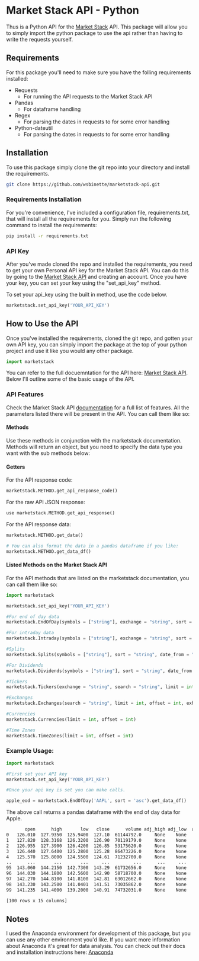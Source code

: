 # Market Stack API - Python
Thus is a Python API for the [Market Stack](https://marketstack.com/documentation) API. This package will allow you to simply import the python package to use the api rather than having to write the requests yourself.

## Requirements
For this package you'll need to make sure you have the folling requirements installed:
- Requests
    - For running the API requests to the Market Stack API
- Pandas
    - For dataframe handling
- Regex
    - For parsing the dates in requests to for some error handling
- Python-dateutil
    - For parsing the dates in requests to for some error handling

## Installation
To use this package simply clone the git repo into your directory and install the requirements.

```bash
git clone https://github.com/wsbinette/marketstack-api.git
```
### Requirements Installation
For you're convenience, I've included a configuration file, requirements.txt, that will install all the requirements for you. Simply run the following command to install the requirements:
```bash
pip install -r requirements.txt
```
### API Key
After you've made cloned the repo and installed the requirements, you need to get your own Personal API key for the Market Stack API. You can do this by going to the [Market Stack API](https://marketstack.com/documentation) and creating an account. Once you have your key, you can set your key using the "set_api_key" method.

To set your api_key using the built in method, use the code below.

```python
marketstack.set_api_key('YOUR_API_KEY')
```

## How to Use the API
Once you've installed the requirements, cloned the git repo, and gotten your own API key, you can simply import the package at the top of your python project and use it like you would any other package.
```python
import marketstack
```
You can refer to the full docuemntation for the API here: [Market Stack API](https://marketstack.com/documentation). 
Below I'll outline some of the basic usage of the API. 

### API Features
Check the Market Stack API [documentation](https://marketstack.com/documentation) for a full list of features. All the parameters listed there will be present in the API. You can call them like so:

#### Methods
Use these methods in conjunction with the marketstack documentation. Methods will return an object, but you need to specify the data type you want with the sub methods below:

#### Getters

For the API response code: 
```python
marketstack.METHOD.get_api_response_code()
```
For the raw API JSON response: 
```python
use marketstack.METHOD.get_api_response()
```
For the API response data: 
```python
marketstack.METHOD.get_data()

# You can also format the data in a pandas dataframe if you like:
marketstack.METHOD.get_data_df()
```
#### Listed Methods on the Market Stack API
For the API methods that are listed on the marketstack documentation, you can call them like so:

```python
import marketstack

marketstack.set_api_key('YOUR_API_KEY')

#For end of day data
marketstack.EndOfDay(symbols = ["string"], exchange = "string", sort = "string", date_from = "YYYY-MM-DD", date_to= "YYYY-MM-DD", limit= int, offset = int, feature= "string")

#For intraday data
marketstack.Intraday(symbols = ["string"], exchange = "string", sort = "string", date_from = "YYYY-MM-DD", date_to= "YYYY-MM-DD", limit = int, offset = int, feature = "string")

#Splits 
marketstack.Splits(symbols = ["string"], sort = "string", date_from = "YYYY-MM-DD", date_to= "YYYY-MM-DD", limit = int, offset = int)

#For Dividends
marketstack.Dividends(symbols = ["string"], sort = "string", date_from = "YYYY-MM-DD", date_to = "YYYY-MM-DD", limit = int, offset = int)

#Tickers
marketstack.Tickers(exchange = "string", search = "string", limit = int, offset = int, symbol = "string", eod = bool, splits = bool, dividends = bool, intraday = bool, eod_date = "YYYY-MM-DD", eod_latest = bool, intraday_latest = bool)

#Exchanges
marketstack.Exchanges(search = "string", limit = int, offset = int, exhange = "string", tickers =["string"], eod = bool, intraday = bool, eod_date = "YYYY-MM-DD", intraday_date = "YYYY-MM-DD", eod_latest = bool, intraday_latest = bool)

#Currencies
marketstack.Currencies(limit = int, offset = int)

#Time Zones
marketstack.TimeZones(limit = int, offset = int)

```

### Example Usage:
```python
import marketstack

#First set your API key
marketstack.set_api_key('YOUR_API_KEY')

#Once your api key is set you can make calls.

apple_eod = marketstack.EndOfDay('AAPL', sort = 'asc').get_data_df()

```

The above call returns a pandas dataframe with the end of day data for Apple.

```bash
       open      high       low   close      volume adj_high adj_low  adj_close adj_open adj_volume  split_factor  dividend symbol exchange                      date
0   126.010  127.9350  125.9400  127.10  61144792.0     None    None     127.10     None       None           1.0       0.0   AAPL     XNAS  2021-05-24T00:00:00+0000
1   127.820  128.3168  126.3200  126.90  70119179.0     None    None     126.90     None       None           1.0       0.0   AAPL     XNAS  2021-05-25T00:00:00+0000
2   126.955  127.3900  126.4200  126.85  53175620.0     None    None     126.85     None       None           1.0       0.0   AAPL     XNAS  2021-05-26T00:00:00+0000
3   126.440  127.6400  125.2800  125.28  86473226.0     None    None     125.28     None       None           1.0       0.0   AAPL     XNAS  2021-05-27T00:00:00+0000
4   125.570  125.8000  124.5500  124.61  71232700.0     None    None     124.61     None       None           1.0       0.0   AAPL     XNAS  2021-05-28T00:00:00+0000
..      ...       ...       ...     ...         ...      ...     ...        ...      ...        ...           ...       ...    ...      ...                       ...
95  143.060  144.2150  142.7300  143.29  61732656.0     None    None     143.29     None       None           1.0       0.0   AAPL     XNAS  2021-10-07T00:00:00+0000
96  144.030  144.1800  142.5600  142.90  58718700.0     None    None     142.90     None       None           1.0       0.0   AAPL     XNAS  2021-10-08T00:00:00+0000
97  142.270  144.8100  141.8100  142.81  63012662.0     None    None     142.81     None       None           1.0       0.0   AAPL     XNAS  2021-10-11T00:00:00+0000
98  143.230  143.2500  141.0401  141.51  73035862.0     None    None     141.51     None       None           1.0       0.0   AAPL     XNAS  2021-10-12T00:00:00+0000
99  141.235  141.4000  139.2000  140.91  74732031.0     None    None     140.91     None       None           1.0       0.0   AAPL     XNAS  2021-10-13T00:00:00+0000

[100 rows x 15 columns]
```

## Notes
I used the Anaconda environment for development of this package, but you can use any other environment you'd like. If you want more information about Anaconda it's great for data analysis. You can check out their docs and installation instructions here: [Anaconda](https://www.anaconda.com)